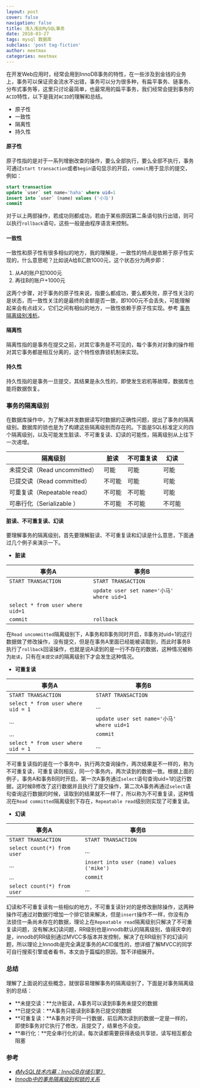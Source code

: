```yaml
---
layout: post
cover: false
navigation: false
title: 浅入浅出MySQL事务
date: 2018-03-27
tags: mysql 数据库
subclass: 'post tag-fiction'
author: meetmax
categories: meetmax
---
```


在开发Web应用时，经常会用到InnoDB事务的特性，在一些涉及到金钱的业务上，事务可以保证资金流水不出错，事务可以分为很多种，有扁平事务、链事务、分布式事务等，这里只讨论最简单，也最常用的扁平事务，我们经常会提到事务的`ACID`特性，以下是我对`ACID`的理解和总结。

- 原子性
- 一致性
- 隔离性
- 持久性

#### 原子性
原子性指的是对于一系列增删改查的操作，要么全部执行，要么全部不执行，事务可通过`start transaction`或者`begin`语句显示的开启，`commit`用于显示的提交，例如：
```sql
start transaction
update `user` set name='haha' where uid=1
insert into `user` (name) values ('小马')
commit
```
对于以上两部操作，若成功则都成功，若由于某些原因第二条语句执行出错，则可以执行`rollback`语句，这些一般是由程序语言来控制。
<!-- more -->
#### 一致性
一致性和原子性有很多相似的地方，我的理解是，一致性的特点是依赖于原子性实现的，什么意思呢？比如说A给B汇款1000元，这个状态分为两步即：

1. 从A的账户扣1000元
2. 再往B的账户+1000元

这两个步骤，对于事务的原子性来说，指要么都成功，要么都失败，原子性关注的是状态，而一致性关注的是最终的金额是否一致，即1000元不会丢失，可能理解起来会有点歧义，它们之间有相似的地方，一致性依赖于原子性实现。参考 [事务隔离级别浅析](http://geyifan.cn/2016/07/17/talk-about-transaction/)。

#### 隔离性
隔离性指的是事务在提交之前，对其它事务是不可见的，每个事务对对象的操作相对其它事务都是相互分离的，这个特性依靠锁机制来实现。

#### 持久性
持久性指的是事务一旦提交，其结果是永久性的，即使发生宕机等故障，数据库也能将数据恢复。


### 事务的隔离级别
在数据库操作中，为了解决并发数据读写时数据的正确性问题，提出了事务的隔离级别。数据库的锁也是为了构建这些隔离级别而存在的。下面是SQL标准定义的四个隔离级别，以及可能发生脏读、不可重复读、幻读的可能性，隔离级别从上往下一次递增。

|隔离级别 | 脏读 | 不可重复读| 幻读|
| ---- | ------ | ---- | ---- |
|未提交读（Read uncommitted） | 可能  | 可能 | 可能 |
|已提交读（Read committed） | 不可能  | 可能 | 可能 |
|可重复读（Repeatable read） | 不可能  | 不可能 | 可能 |
|可串行化（Serializable ） | 不可能  | 不可能 | 不可能 |


#### 脏读、不可重复读、幻读
要理解事务的隔离级别，首先要理解脏读、不可重复读和幻读是什么意思，下面通过几个例子来演示一下。
- **脏读**

| 事务A | 事务B |
| ---- |------|
|`START TRANSACTION`|`START TRANSACTION`|
||`update user set name='小马' where uid=1`|
|`select * from user where uid=1`||
|`commit`|`rollback`|

在`Read uncommitted`隔离级别下，A事务和B事务同时开启，B事务对uid=1的这行数据做了修改操作，没有提交，但是在事务A里面已经能被读取到，而此时事务B执行了`rollback`回滚操作，也就是说A读到的是一行不存在的数据，这种情况被称为`脏读`，只有在`未提交读`的隔离级别下才会发生这种情况。

- **可重复读**

| 事务A | 事务B |
| ---- | ------ |
|`START TRANSACTION`|`START TRANSACTION`|
|`select * from user where uid = 1`|...|
|...|`update user set name='小马' where uid=1`|
|...|`commit`|
|`select * from user where uid = 1`|...|

不可重复读指的是在一个事务中，执行两次查询操作，两次结果是不一样的，称为不可重复读，可重复读则相反，同一个事务内，两次读到的数据一致。根据上面的例子，事务A和事务B同时开启，第一次A事务通过`select`语句查询uid=1的这行数据，这时候B修改了这行数据并且执行了提交操作，第二次A事务再通过`select`语句查询这行数据的时候，读取到的结果就不一样了，所以称为不可重复读，这种情况在`Read committed`隔离级别下存在，`Repeatable read`级别则实现了可重复读。

- **幻读**

| 事务A | 事务B |
|----|------|
|`START TRANSACTION`|`START TRANSACTION`|
|`select count(*) from user`|...|
|...|`insert into user (name) values ('mike')`|
|...|`commit`|
|`select count(*) from user`|...|

幻读和不可重复读有一些相似的地方，不可重复读针对的是修改删除操作，这两种操作可通过对数据行增加一个排它锁来解决，但是`insert`操作不一样，你没有办法锁住一条尚未存在的数据，理论上在`Repeatable read`隔离级别只解决了不可重复读问题，没有解决幻读问题，RR级别也是innodb默认的隔离级别，值得庆幸的是，innodb的RR级别通过MVCC多版本并发控制，解决了在RR级别下的幻读问题，所以理论上Innodb是完全满足事务的ACID属性的，想详细了解MVCC的同学可自行搜索引擎或者看书，本文由于篇幅的原因，暂不详细展开。

### 总结
理解了上面说的这些概念，就很容易理解事务的隔离级别了，下面是对事务隔离级别的总结：
- **未提交读：**允许脏读，A事务可以读到B事务未提交的数据
- **已提交读：**A事务只能读到B事务已提交的数据
- **可重复读：**A事务对于同一行数据，前后两次读到的数据一定是一样的，即使B事务对它执行了修改，且提交了，结果也不会变。
- **串行化：**完全串行化的读，每次读都需要获得表级共享锁，读写相互都会阻塞

### 参考
- [*《MySQL技术内幕：InnoDB存储引擎》*](https://book.douban.com/subject/5373022/)
- [*Innodb中的事务隔离级别和锁的关系*](https://tech.meituan.com/innodb-lock.html)
